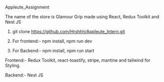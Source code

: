 Appleute_Assignment

The name of the store is Glamour Grip made using React, Redux Toolkit and Nest JS

1) git clone https://github.com/Hrshhh/Appleute_Intern.git
   
2) For frontend:-
 npm install,
npm run dev

4) For Backend:- 
npm install,
npm run start

Frontend:- Redux Toolkit, react-toastify, stripe, mantine and tailwind for Styling.

Backend:- Nest JS
